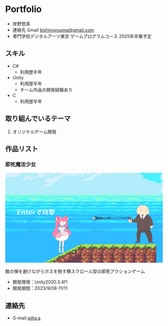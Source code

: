 # Portfolio

- 岸野悠真
- 連絡先  Gmail [kishinoyuuma@gmail.com](mailto:kishinoyuuma@gmail.com)
- 専門学校デジタルアーツ東京 ゲームプログラムコース 2025年卒業予定

## スキル
- C#
  - 利用歴半年
- Unity
  - 利用歴半年
  - チーム作品の開発経験あり
- C
  - 利用歴半年



## 取り組んでいるテーマ
1. オリジナルゲーム開発

## 作品リスト

### 即死魔法少女

![画像](./images/smz1.webp)

敵の弾を避けながらボスを倒す横スクロール型の即死アクションゲーム

- 開発環境：Unity2020.3.4f1
- 開発期間：2023/9/08-11/11

## 連絡先

- G-mail [a@a.a](mailto:a@a.a)
